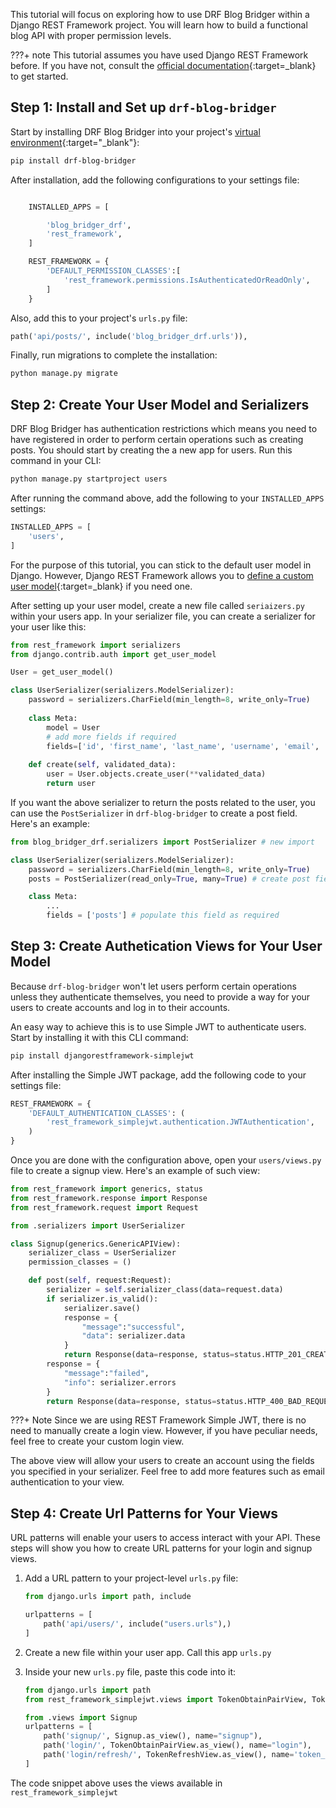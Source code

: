 This tutorial will focus on exploring how to use DRF Blog Bridger within a Django REST Framework project. You will learn how to build a functional blog API with proper permission levels.

???+ note
    This tutorial assumes you have used Django REST Framework before. If you have not, consult the [official documentation](https://www.django-rest-framework.org/){:target=_blank} to get started.

## Step 1: Install and Set up `drf-blog-bridger`
Start by installing DRF Blog Bridger into your project's [virtual environment](https://www.geeksforgeeks.org/python-virtual-environment/){:target="_blank"}:

```bash
pip install drf-blog-bridger
```

After installation, add the following configurations to your settings file:

```python title="settings.py"

    INSTALLED_APPS = [

        'blog_bridger_drf',
        'rest_framework',
    ]

    REST_FRAMEWORK = {
        'DEFAULT_PERMISSION_CLASSES':[
            'rest_framework.permissions.IsAuthenticatedOrReadOnly',
        ]
    }
```
Also, add this to your project's `urls.py` file:

```python title="urls.py"
path('api/posts/', include('blog_bridger_drf.urls')),
```
Finally, run migrations to complete the installation:

```bash
python manage.py migrate
```

## Step 2: Create Your User Model and Serializers
DRF Blog Bridger has authentication restrictions which means you need to have registered in order to perform certain operations such as creating posts. You should start by creating the a new app for users. Run this command in your CLI:

```bash
python manage.py startproject users
```
After running the command above, add the following to your `INSTALLED_APPS` settings:
```python title="settings.py"
INSTALLED_APPS = [
    'users',
]
```
For the purpose of this tutorial, you can stick to the default user model in Django. However, Django REST Framework allows you to [define a custom user model](https://www.codingforentrepreneurs.com/blog/how-to-create-a-custom-django-user-model/){:target=_blank} if you need one.

After setting up your user model, create a new file called `seriaizers.py` within your users app. In your serializer file, you can create a serializer for your user like this:

```python title="users/serializers.py"
from rest_framework import serializers
from django.contrib.auth import get_user_model

User = get_user_model()

class UserSerializer(serializers.ModelSerializer):
    password = serializers.CharField(min_length=8, write_only=True)
    
    class Meta:
        model = User
        # add more fields if required
        fields=['id', 'first_name', 'last_name', 'username', 'email', 'password']
    
    def create(self, validated_data):
        user = User.objects.create_user(**validated_data)
        return user
```

If you want the above serializer to return the posts related to the user, you can use the `PostSerializer` in `drf-blog-bridger` to create a post field. Here's an example:

```python title="users/serializer.py"
from blog_bridger_drf.serializers import PostSerializer # new import

class UserSerializer(serializers.ModelSerializer):
    password = serializers.CharField(min_length=8, write_only=True)
    posts = PostSerializer(read_only=True, many=True) # create post field

    class Meta:
        ...
        fields = ['posts'] # populate this field as required
```

## Step 3: Create Authetication Views for Your User Model
Because `drf-blog-bridger` won't let users perform certain operations unless they authenticate themselves, you need to provide a way for your users to create accounts and log in to their accounts.

An easy way to achieve this is to use Simple JWT to authenticate users. Start by installing it with this CLI command:

```bash
pip install djangorestframework-simplejwt
```

After installing the Simple JWT package, add the following code to your settings file:

```python title="settings.py"
REST_FRAMEWORK = {
    'DEFAULT_AUTHENTICATION_CLASSES': (
        'rest_framework_simplejwt.authentication.JWTAuthentication',
    )
}
```

Once you are done with the configuration above, open your `users/views.py` file to create a signup view. Here's an example of such view:

```python title="users/views.py"
from rest_framework import generics, status
from rest_framework.response import Response
from rest_framework.request import Request

from .serializers import UserSerializer

class Signup(generics.GenericAPIView):
    serializer_class = UserSerializer
    permission_classes = ()

    def post(self, request:Request):
        serializer = self.serializer_class(data=request.data)
        if serializer.is_valid():
            serializer.save()
            response = {
                "message":"successful",
                "data": serializer.data
            }
            return Response(data=response, status=status.HTTP_201_CREATED)
        response = {
            "message":"failed",
            "info": serializer.errors
        }
        return Response(data=response, status=status.HTTP_400_BAD_REQUEST)
```
???+ Note
    Since we are using REST Framework Simple JWT, there is no need to manually create a login view. However, if you have peculiar needs, feel free to create your custom login view.

The above view will allow your users to create an account using the fields you specified in your serializer. Feel free to add more features such as email authentication to your view.

## Step 4: Create Url Patterns for Your Views
URL patterns will enable your users to access interact with your API. These steps will show you how to create URL patterns for your login and signup views. 

1. Add a URL pattern to your project-level `urls.py` file:

    ```python title="your_project/urls.py"
    from django.urls import path, include

    urlpatterns = [
        path('api/users/', include("users.urls"),)
    ]
    ```

2. Create a new file within your user app. Call this app `urls.py`
3. Inside your new `urls.py` file, paste this code into it:
    ```python title="users/urls.py"
    from django.urls import path
    from rest_framework_simplejwt.views import TokenObtainPairView, TokenRefreshView

    from .views import Signup
    urlpatterns = [
        path('signup/', Signup.as_view(), name="signup"),
        path('login/', TokenObtainPairView.as_view(), name="login"),
        path('login/refresh/', TokenRefreshView.as_view(), name='token_refresh'),
    ]
    ```

The code snippet above uses the views available in `rest_framework_simplejwt` 